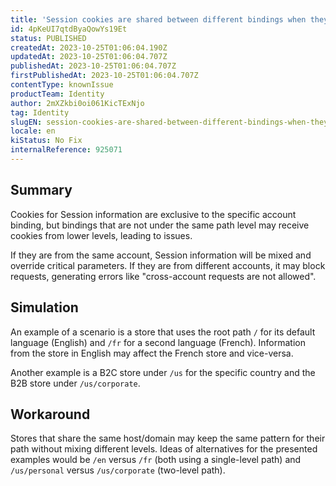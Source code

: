 ```yaml
---
title: 'Session cookies are shared between different bindings when they are not in the same path level'
id: 4pKeUI7qtdByaQowYs19Et
status: PUBLISHED
createdAt: 2023-10-25T01:06:04.190Z
updatedAt: 2023-10-25T01:06:04.707Z
publishedAt: 2023-10-25T01:06:04.707Z
firstPublishedAt: 2023-10-25T01:06:04.707Z
contentType: knownIssue
productTeam: Identity
author: 2mXZkbi0oi061KicTExNjo
tag: Identity
slugEN: session-cookies-are-shared-between-different-bindings-when-they-are-not-in-the-same-path-level
locale: en
kiStatus: No Fix
internalReference: 925071
---
```


## Summary


Cookies for Session information are exclusive to the specific account binding, but bindings that are not under the same path level may receive cookies from lower levels, leading to issues.

If they are from the same account, Session information will be mixed and override critical parameters. If they are from different accounts, it may block requests, generating errors like "cross-account requests are not allowed".


##

## Simulation


An example of a scenario is a store that uses the root path `/` for its default language (English) and `/fr` for a second language (French). Information from the store in English may affect the French store and vice-versa.

Another example is a B2C store under `/us` for the specific country and the B2B store under `/us/corporate`.


##

## Workaround


Stores that share the same host/domain may keep the same pattern for their path without mixing different levels. Ideas of alternatives for the presented examples would be `/en` versus `/fr` (both using a single-level path) and `/us/personal` versus `/us/corporate` (two-level path).




